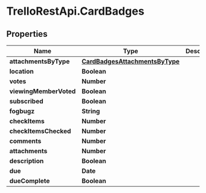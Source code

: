 # TrelloRestApi.CardBadges

## Properties

Name | Type | Description | Notes
------------ | ------------- | ------------- | -------------
**attachmentsByType** | [**CardBadgesAttachmentsByType**](CardBadgesAttachmentsByType.md) |  | [optional] 
**location** | **Boolean** |  | [optional] 
**votes** | **Number** |  | [optional] 
**viewingMemberVoted** | **Boolean** |  | [optional] 
**subscribed** | **Boolean** |  | [optional] 
**fogbugz** | **String** |  | [optional] 
**checkItems** | **Number** |  | [optional] 
**checkItemsChecked** | **Number** |  | [optional] 
**comments** | **Number** |  | [optional] 
**attachments** | **Number** |  | [optional] 
**description** | **Boolean** |  | [optional] 
**due** | **Date** |  | [optional] 
**dueComplete** | **Boolean** |  | [optional] 


